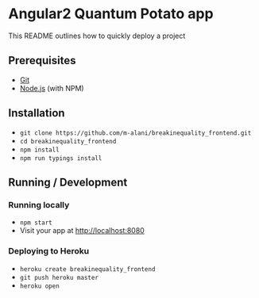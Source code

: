 # Angular2 Quantum Potato app
This README outlines how to quickly deploy a project

## Prerequisites
* [Git](http://git-scm.com/)
* [Node.js](http://nodejs.org/) (with NPM)

## Installation
* `git clone https://github.com/m-alani/breakinequality_frontend.git`
* `cd breakinequality_frontend`
* `npm install`
* `npm run typings install`

## Running / Development
### Running locally
* `npm start`
* Visit your app at [http://localhost:8080](http://localhost:8080)

### Deploying to Heroku
* `heroku create breakinequality_frontend`
* `git push heroku master`
* `heroku open`
